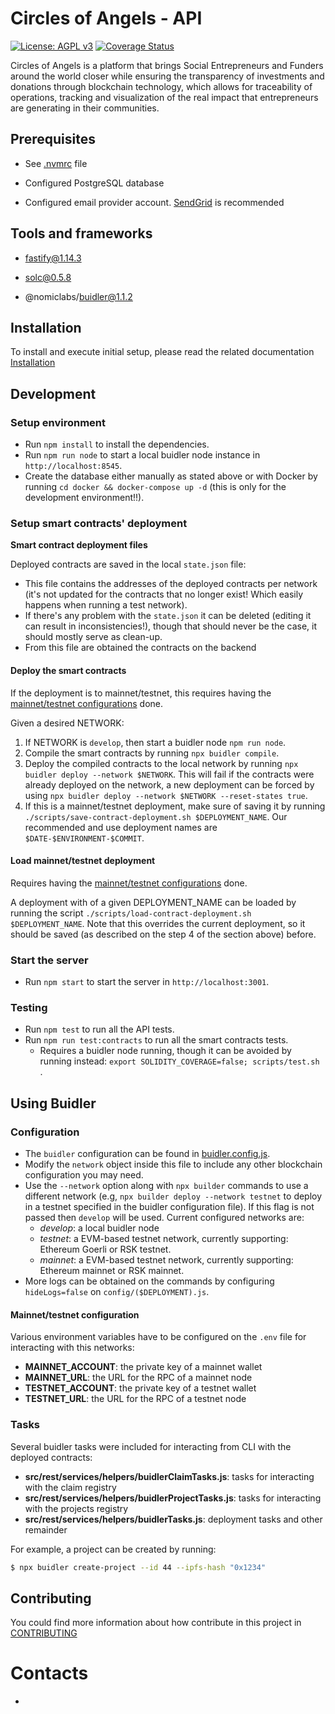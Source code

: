 # Circles of Angels - API

[![License: AGPL v3](https://img.shields.io/badge/License-AGPL_v3-blue.svg)](https://www.gnu.org/licenses/agpl-3.0)
[![Coverage Status](https://coveralls.io/repos/gitlab/atixlabs-oss/coa-v2/circles-of-angels-api-v2/badge.svg?branch=develop)](https://coveralls.io/gitlab/atixlabs-oss/coa-v2/circles-of-angels-api-v2?branch=develop)

Circles of Angels is a platform that brings Social Entrepreneurs and Funders around the world closer while ensuring the transparency of investments and donations through blockchain technology, which allows for traceability of operations, tracking and visualization of the real impact that entrepreneurs are generating in their communities.

## Prerequisites

- See [.nvmrc](./.nvmrc) file

- Configured PostgreSQL database

- Configured email provider account. [SendGrid](www.sengrid.com) is recommended

## Tools and frameworks

- fastify@1.14.3

- solc@0.5.8

- @nomiclabs/buidler@1.1.2

## Installation

To install and execute initial setup, please read the related documentation [Installation](docs/installation.md)


## Development

### Setup environment

- Run `npm install` to install the dependencies.
- Run `npm run node` to start a local buidler node instance in `http://localhost:8545`.
- Create the database either manually as stated above or with Docker by running `cd docker && docker-compose up -d` (this is only for the development environment!!).

### Setup smart contracts' deployment

**Smart contract deployment files**

Deployed contracts are saved in the local `state.json` file:
- This file contains the addresses of the deployed contracts per network (it's not updated for the contracts that no longer exist! Which easily happens when running a test network).
- If there's any problem with the `state.json` it can be deleted (editing it can result in inconsistencies!), though that should never be the case, it should mostly serve as clean-up.
- From this file are obtained the contracts on the backend


#### Deploy the smart contracts

If the deployment is to mainnet/testnet, this requires having the [mainnet/testnet configurations](#mainnettestnet-configuration) done.

Given a desired NETWORK:
1. If NETWORK is `develop`, then start a buidler node `npm run node`.
2. Compile the smart contracts by running `npx buidler compile`.
3. Deploy the compiled contracts to the local network by running `npx buidler deploy --network $NETWORK`.
   This will fail if the contracts were already deployed on the network, a new deployment can be forced by using `npx buidler deploy --network $NETWORK --reset-states true`.
4. If this is a mainnet/testnet deployment, make sure of saving it by running `./scripts/save-contract-deployment.sh $DEPLOYMENT_NAME`. Our recommended and use deployment names are `$DATE-$ENVIRONMENT-$COMMIT`.

#### Load mainnet/testnet deployment

Requires having the [mainnet/testnet configurations](#mainnettestnet-configuration) done.

A deployment with of a given DEPLOYMENT_NAME can be loaded by running the script `./scripts/load-contract-deployment.sh $DEPLOYMENT_NAME`.
Note that this overrides the current deployment, so it should be saved (as described on the step 4 of the section above) before.

### Start the server

- Run `npm start` to start the server in `http://localhost:3001`.

### Testing

- Run `npm test` to run all the API tests.
- Run `npm run test:contracts` to run all the smart contracts tests.
  - Requires a buidler node running, though it can be avoided by running instead: `export SOLIDITY_COVERAGE=false; scripts/test.sh `.


## Using Buidler

### Configuration

- The `buidler` configuration can be found in [buidler.config.js](./buidler.config.js).
- Modify the `network` object inside this file to include any other blockchain configuration you may need.
- Use the `--network` option along with `npx builder` commands to use a different network (e.g, `npx builder deploy --network testnet` to deploy in a testnet specified in the buidler configuration file). If this flag is not passed then `develop` will be used. Current configured networks are:
  - _develop_: a local buidler node
  - _testnet_: a EVM-based testnet network, currently supporting: Ethereum Goerli or RSK testnet.
  - _mainnet_: a EVM-based testnet network, currently supporting: Ethereum mainnet or RSK mainnet.
- More logs can be obtained on the commands by configuring `hideLogs=false` on `config/($DEPLOYMENT).js`.

#### Mainnet/testnet configuration

Various environment variables have to be configured on the `.env` file for interacting with this networks:
- __MAINNET_ACCOUNT__: the private key of a mainnet wallet
- __MAINNET_URL__: the URL for the RPC of a mainnet node
- __TESTNET_ACCOUNT__: the private key of a testnet wallet
- __TESTNET_URL__: the URL for the RPC of a testnet node

### Tasks

Several buidler tasks were included for interacting from CLI with the deployed contracts:
- __src/rest/services/helpers/buidlerClaimTasks.js__: tasks for interacting with the claim registry
- __src/rest/services/helpers/buidlerProjectTasks.js__: tasks for interacting with the projects registry
- __src/rest/services/helpers/buidlerTasks.js__: deployment tasks and other remainder

For example, a project can be created by running:
```bash
$ npx buidler create-project --id 44 --ipfs-hash "0x1234"
```


## Contributing

You could find more information about how contribute in this project in [CONTRIBUTING](CONTRIBUTING.md)

# Contacts

-

